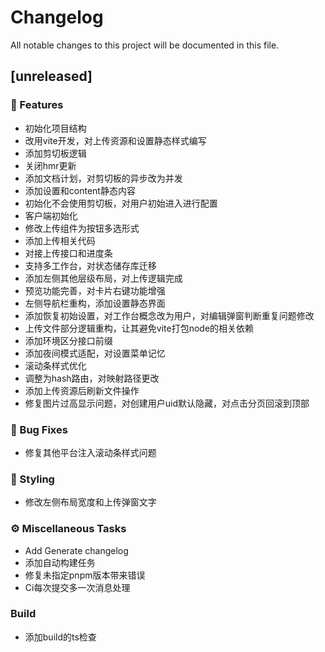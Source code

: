 # Changelog

All notable changes to this project will be documented in this file.

## [unreleased]

### 🚀 Features

- 初始化项目结构
- 改用vite开发，对上传资源和设置静态样式编写
- 添加剪切板逻辑
- 关闭hmr更新
- 添加文档计划，对剪切板的异步改为并发
- 添加设置和content静态内容
- 初始化不会使用剪切板，对用户初始进入进行配置
- 客户端初始化
- 修改上传组件为按钮多选形式
- 添加上传相关代码
- 对接上传接口和进度条
- 支持多工作台，对状态储存库迁移
- 添加左侧其他层级布局，对上传逻辑完成
- 预览功能完善，对卡片右键功能增强
- 左侧导航栏重构，添加设置静态界面
- 添加恢复初始设置，对工作台概念改为用户，对编辑弹窗判断重复问题修改
- 上传文件部分逻辑重构，让其避免vite打包node的相关依赖
- 添加环境区分接口前缀
- 添加夜间模式适配，对设置菜单记忆
- 滚动条样式优化
- 调整为hash路由，对映射路径更改
- 添加上传资源后刷新文件操作
- 修复图片过高显示问题，对创建用户uid默认隐藏，对点击分页回滚到顶部

### 🐛 Bug Fixes

- 修复其他平台注入滚动条样式问题

### 🎨 Styling

- 修改左侧布局宽度和上传弹窗文字

### ⚙️ Miscellaneous Tasks

- Add Generate changelog
- 添加自动构建任务
- 修复未指定pnpm版本带来错误
- Ci每次提交多一次消息处理

### Build

- 添加build的ts检查

<!-- generated by git-cliff -->
